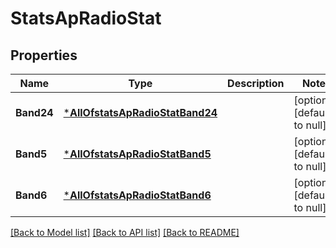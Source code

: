# StatsApRadioStat

## Properties
Name | Type | Description | Notes
------------ | ------------- | ------------- | -------------
**Band24** | [***AllOfstatsApRadioStatBand24**](AllOfstatsApRadioStatBand24.md) |  | [optional] [default to null]
**Band5** | [***AllOfstatsApRadioStatBand5**](AllOfstatsApRadioStatBand5.md) |  | [optional] [default to null]
**Band6** | [***AllOfstatsApRadioStatBand6**](AllOfstatsApRadioStatBand6.md) |  | [optional] [default to null]

[[Back to Model list]](../README.md#documentation-for-models) [[Back to API list]](../README.md#documentation-for-api-endpoints) [[Back to README]](../README.md)

